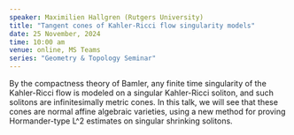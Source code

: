 ```yaml
---
speaker: Maximilien Hallgren (Rutgers University)
title: "Tangent cones of Kahler-Ricci flow singularity models"
date: 25 November, 2024
time: 10:00 am 
venue: online, MS Teams
series: "Geometry & Topology Seminar"
---
```

By the compactness theory of Bamler, any finite time singularity of the Kahler-Ricci flow is modeled on a singular Kahler-Ricci soliton, 
and such solitons are infinitesimally metric cones. In this talk, we will see that these cones are normal affine algebraic varieties, 
using a new method for proving Hormander-type L^2 estimates on singular shrinking solitons.
